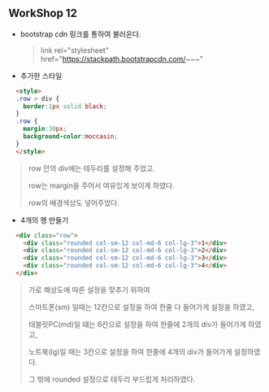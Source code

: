 ## WorkShop 12

* bootstrap cdn 링크를 통하여 불러온다.

  > link rel="stylesheet" href="https://stackpath.bootstrapcdn.com/~~~"

* 추가한 스타일

```html
  <style>
  .row > div {
    border:1px solid black;
  }
  .row {
    margin:30px;
    background-color:moccasin;
  }
  </style>
```

>  row 안의 div에는 테두리를 설정해 주었고.
>
>  row는 margin을 주어서 여유있게 보이게 하였다.
>
>  row의 배경색상도 넣어주었다.

* 4개의 행 만들기

```html
  <div class="row">
    <div class="rounded col-sm-12 col-md-6 col-lg-3">1</div>
    <div class="rounded col-sm-12 col-md-6 col-lg-3">2</div>
    <div class="rounded col-sm-12 col-md-6 col-lg-3">3</div>
    <div class="rounded col-sm-12 col-md-6 col-lg-3">4</div>
  </div>
```

> 가로 해상도에 따른 설정을 맞추기 위하여
>
> 스마트폰(sm) 일때는 12칸으로 설정을 하여 한줄 다 들어가게 설정을 하였고,
>
> 태블릿PC(md)일 떄는 6칸으로 설정을 하여 한줄에 2개의 div가 들어가게 하였고,
>
> 노트북(lg)일 때는 3칸으로 설정을 하여 한줄에 4개의 div가 들어가게 설정하였다.
>
> 그 밖에 rounded 설정으로 테두리 부드럽게 처리하였다.
>